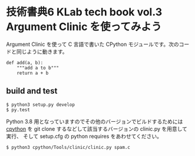 # 技術書典6 KLab tech book vol.3 Argument Clinic を使ってみよう

Argument Clinic を使って C 言語で書いた CPython モジュールです。次のコードと同じように動きます。

```
def add(a, b):
    """add a to b"""
    return a + b
```


## build and test
```
$ python3 setup.py develop
$ py.test
```

Python 3.8 用となっていますのでその他のバージョンでビルドするためには
[cpython](https://github.com/python/cpython.git) を git clone するなどして該当するバージョンの clinic.py を用意して実行、
そして setup.cfg の python requires をあわせてください。

```
$ python3 cpython/Tools/clinic/clinic.py spam.c
```
